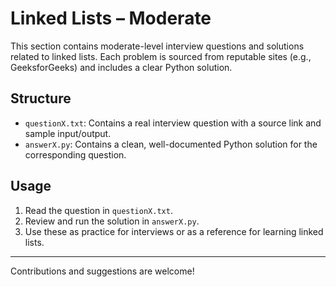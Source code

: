 # Linked Lists – Moderate

This section contains moderate-level interview questions and solutions related to linked lists. Each problem is sourced from reputable sites (e.g., GeeksforGeeks) and includes a clear Python solution.

## Structure
- `questionX.txt`: Contains a real interview question with a source link and sample input/output.
- `answerX.py`: Contains a clean, well-documented Python solution for the corresponding question.

## Usage
1. Read the question in `questionX.txt`.
2. Review and run the solution in `answerX.py`.
3. Use these as practice for interviews or as a reference for learning linked lists.

---

Contributions and suggestions are welcome! 